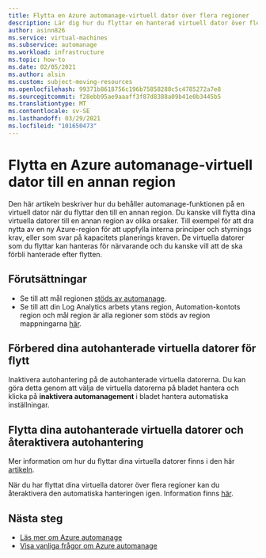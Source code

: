 ```yaml
---
title: Flytta en Azure automanage-virtuell dator över flera regioner
description: Lär dig hur du flyttar en hanterad virtuell dator över flera regioner
author: asinn826
ms.service: virtual-machines
ms.subservice: automanage
ms.workload: infrastructure
ms.topic: how-to
ms.date: 02/05/2021
ms.author: alsin
ms.custom: subject-moving-resources
ms.openlocfilehash: 99371b8618756c196b75858288c5c4785272a7e8
ms.sourcegitcommit: f28ebb95ae9aaaff3f87d8388a09b41e0b3445b5
ms.translationtype: MT
ms.contentlocale: sv-SE
ms.lasthandoff: 03/29/2021
ms.locfileid: "101650473"
---
```

# <a name="move-an-azure-automanage-virtual-machine-to-a-different-region"></a>Flytta en Azure automanage-virtuell dator till en annan region
Den här artikeln beskriver hur du behåller automanage-funktionen på en virtuell dator när du flyttar den till en annan region. Du kanske vill flytta dina virtuella datorer till en annan region av olika orsaker. Till exempel för att dra nytta av en ny Azure-region för att uppfylla interna principer och styrnings krav, eller som svar på kapacitets planerings kraven. De virtuella datorer som du flyttar kan hanteras för närvarande och du kanske vill att de ska förbli hanterade efter flytten.

## <a name="prerequisites"></a>Förutsättningar
* Se till att mål regionen [stöds av automanage](./automanage-virtual-machines.md#prerequisites).
* Se till att din Log Analytics arbets ytans region, Automation-kontots region och mål region är alla regioner som stöds av region mappningarna [här](../automation/how-to/region-mappings.md).

## <a name="prepare-your-automanaged-vms-for-moving"></a>Förbered dina autohanterade virtuella datorer för flytt
Inaktivera autohantering på de autohanterade virtuella datorerna. Du kan göra detta genom att välja de virtuella datorerna på bladet hantera och klicka på **inaktivera automanagement** i bladet hantera automatiska inställningar.

## <a name="move-your-automanaged-vms-and-re-enable-automanage"></a>Flytta dina autohanterade virtuella datorer och återaktivera autohantering
Mer information om hur du flyttar dina virtuella datorer finns i den här [artikeln](../resource-mover/tutorial-move-region-virtual-machines.md).

När du har flyttat dina virtuella datorer över flera regioner kan du återaktivera den automatiska hanteringen igen. Information finns [här](./automanage-virtual-machines.md#enabling-automanage-for-vms-in-azure-portal).

## <a name="next-steps"></a>Nästa steg
* [Läs mer om Azure automanage](./automanage-virtual-machines.md)
* [Visa vanliga frågor om Azure automanage](./faq.md)